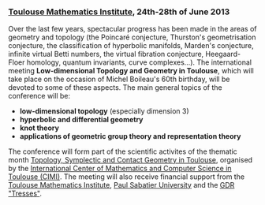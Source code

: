 <!-- Topology Conference in Toulouse -->
### [Toulouse Mathematics Institute](http://math.univ-toulouse.fr), 24th-28th of June 2013

Over the last few years, spectacular progress has been made in the areas of geometry and topology (the Poincaré conjecture, Thurston's geometrisation conjecture, the classification of hyperbolic manifolds, Marden's conjecture, infinite virtual Betti numbers, the virtual fibration conjecture, Heegaard-Floer homology, quantum invariants, curve complexes…). The international meeting **Low-dimensional Topology and Geometry in Toulouse**, which will take place on the occasion of Michel Boileau's 60th birthday, will be devoted to some of these aspects. The main general topics of the conference will be:

* **low-dimensional topology** (especially dimension 3)
* **hyperbolic and differential geometry**
* **knot theory**
* **applications of geometric group theory and representation theory**

The conference will form part of the scientific activites of the thematic month [Topology, Symplectic and Contact Geometry in Toulouse](http://www.math.univ-toulouse.fr/~barraud/Juin2013), organised by the [International Center of Mathematics and Computer Science in Toulouse (CIMI)](http://www.cimi.univ-toulouse.fr/). The meeting will also receive financial support from the [Toulouse Mathematics Institute](http://www.math.univ-toulouse.fr/), [Paul Sabatier University](http://www.univ-tlse3.fr/) and the [GDR "Tresses"](http://tresses.math.cnrs.fr/).






